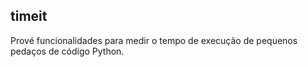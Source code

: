 ## timeit

Prové funcionalidades para medir o tempo de execução de pequenos pedaços de código Python.